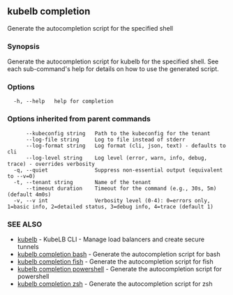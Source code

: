 ## kubelb completion

Generate the autocompletion script for the specified shell

### Synopsis

Generate the autocompletion script for kubelb for the specified shell.
See each sub-command's help for details on how to use the generated script.


### Options

```
  -h, --help   help for completion
```

### Options inherited from parent commands

```
      --kubeconfig string   Path to the kubeconfig for the tenant
      --log-file string     Log to file instead of stderr
      --log-format string   Log format (cli, json, text) - defaults to cli
      --log-level string    Log level (error, warn, info, debug, trace) - overrides verbosity
  -q, --quiet               Suppress non-essential output (equivalent to --v=0)
  -t, --tenant string       Name of the tenant
      --timeout duration    Timeout for the command (e.g., 30s, 5m) (default 4m0s)
  -v, --v int               Verbosity level (0-4): 0=errors only, 1=basic info, 2=detailed status, 3=debug info, 4=trace (default 1)
```

### SEE ALSO

* [kubelb](kubelb.md)	 - KubeLB CLI - Manage load balancers and create secure tunnels
* [kubelb completion bash](kubelb_completion_bash.md)	 - Generate the autocompletion script for bash
* [kubelb completion fish](kubelb_completion_fish.md)	 - Generate the autocompletion script for fish
* [kubelb completion powershell](kubelb_completion_powershell.md)	 - Generate the autocompletion script for powershell
* [kubelb completion zsh](kubelb_completion_zsh.md)	 - Generate the autocompletion script for zsh

